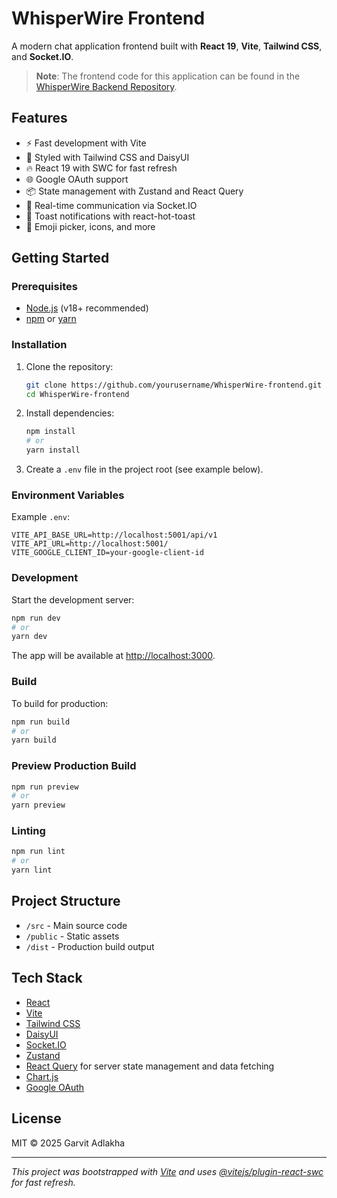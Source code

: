 # WhisperWire Frontend

A modern chat application frontend built with **React 19**, **Vite**, **Tailwind CSS**, and **Socket.IO**.

> **Note**: The frontend code for this application can be found in the [WhisperWire Backend Repository](https://github.com/Garvit-Adlakha/WhisperWire-backend).

## Features

- ⚡ Fast development with Vite
- 🎨 Styled with Tailwind CSS and DaisyUI
- 🔥 React 19 with SWC for fast refresh
- 🌐 Google OAuth support
- 📦 State management with Zustand and React Query
- 🔌 Real-time communication via Socket.IO
- 🍞 Toast notifications with react-hot-toast
- 🧩 Emoji picker, icons, and more

## Getting Started

### Prerequisites

- [Node.js](https://nodejs.org/) (v18+ recommended)
- [npm](https://www.npmjs.com/) or [yarn](https://yarnpkg.com/)

### Installation

1. Clone the repository:
   ```sh
   git clone https://github.com/yourusername/WhisperWire-frontend.git
   cd WhisperWire-frontend
   ```

2. Install dependencies:
   ```sh
   npm install
   # or
   yarn install
   ```

3. Create a `.env` file in the project root (see example below).

### Environment Variables

Example `.env`:
```
VITE_API_BASE_URL=http://localhost:5001/api/v1
VITE_API_URL=http://localhost:5001/
VITE_GOOGLE_CLIENT_ID=your-google-client-id
```

### Development

Start the development server:

```sh
npm run dev
# or
yarn dev
```

The app will be available at [http://localhost:3000](http://localhost:3000).

### Build

To build for production:

```sh
npm run build
# or
yarn build
```

### Preview Production Build

```sh
npm run preview
# or
yarn preview
```

### Linting

```sh
npm run lint
# or
yarn lint
```

## Project Structure

- `/src` - Main source code
- `/public` - Static assets
- `/dist` - Production build output

## Tech Stack

- [React](https://react.dev/)
- [Vite](https://vitejs.dev/)
- [Tailwind CSS](https://tailwindcss.com/)
- [DaisyUI](https://daisyui.com/)
- [Socket.IO](https://socket.io/)
- [Zustand](https://zustand-demo.pmnd.rs/)
- [React Query](https://tanstack.com/query/latest) for server state management and data fetching
- [Chart.js](https://www.chartjs.org/)
- [Google OAuth](https://developers.google.com/identity)

## License

MIT © 2025 Garvit Adlakha

---

_This project was bootstrapped with [Vite](https://vitejs.dev/) and uses [@vitejs/plugin-react-swc](https://github.com/vitejs/vite-plugin-react-swc) for fast refresh._
